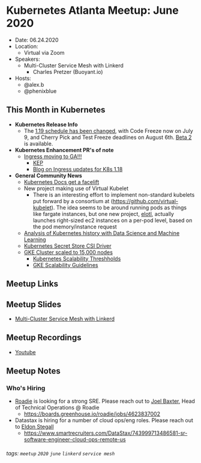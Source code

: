 # Kubernetes Atlanta Meetup: June 2020

- Date: 06.24.2020<!--date as MM.DD.YYYY-->
- Location:
    - Virtual via Zoom
- Speakers:
    - Multi-Cluster Service Mesh with Linkerd 
      - Charles Pretzer (Buoyant.io)<!--presentation title-->
- Hosts:
    - @alex.b
    - @phenixblue

## This Month in Kubernetes

- **Kubernetes Release Info**
    - The [1.19 schedule has been changed](https://github.com/kubernetes/sig-release/tree/master/releases/release-1.19), with Code Freeze now on July 9, and Cherry Pick and Test Freeze deadlines on August 6th. [Beta 2](https://github.com/kubernetes/kubernetes/blob/master/CHANGELOG/CHANGELOG-1.19.md/#v1190-beta2) is available.
- **Kubernetes Enhancement PR's of note**
    - [Ingress moving to GA!!!](https://github.com/kubernetes/kubernetes/pull/89778)
        - [KEP](https://github.com/kubernetes/enhancements/blob/master/keps/sig-network/20190125-ingress-api-group.md)
        - [Blog on Ingress updates for K8s 1.18](https://kubernetes.io/blog/2020/06/05/supporting-the-evolving-ingress-specification-in-kubernetes-1.18/)
- **General Community News**
    - [Kubernetes Docs get a facelift](https://kubernetes.io/blog/2020/06/better-docs-ux-with-docsy/)
    - New project making use of Virtual Kubelet
        - There is an interesting effort to implement non-standard kubelets put forward by a consortium at (https://github.com/virtual-kubelet). The idea seems to be around running pods as things like fargate instances, but one new project, [elotl](https://github.com/elotl/kip), actually launches right-sized
	ec2 instances on a per-pod level, based on the pod memory/instance request
    - [Analysis of Kubernetes history with Data Science and Machine Learning](https://kubernetes.io/blog/2020/05/my-exciting-journey-into-kubernetes-history/)
    - [Kubernetes Secret Store CSI Driver](https://github.com/kubernetes-sigs/secrets-store-csi-driver)
    - [GKE Cluster scaled to 15,000 nodes](https://cloud.google.com/blog/products/containers-kubernetes/google-kubernetes-engine-clusters-can-have-up-to-15000-nodes)
      - [Kubernetes Scalability Threshholds](https://github.com/kubernetes/community/blob/master/sig-scalability/configs-and-limits/thresholds.md)
      - [GKE Scalability Guidelines](https://cloud.google.com/kubernetes-engine/docs/concepts/scalability) 

## Meetup Links

## Meetup Slides

- [Multi-Cluster Service Mesh with Linkerd](https://www.slideshare.net/JoeSearcy1/multicluster-service-mesh-with-linkerd-charles-pretzer-buoyant)

## Meetup Recordings
- [Youtube](https://www.youtube.com/watch?v=pUEpCHd-Q0k)

## Meetup Notes

### Who's Hiring

- [Roadie](www.roadie.com) is looking for a strong SRE. Please reach out to [Joel Baxter](mailto:joel@roadie.com), Head of Technical Operations @ Roadie
  - https://boards.greenhouse.io/roadie/jobs/4623837002
- Datastax is hiring for a number of cloud ops/eng roles. Please reach out to [Eldon Stegall](mailto:eldon.stegall@datastax.com)
  - https://www.smartrecruiters.com/DataStax/743999713486581-sr-software-engineer-cloud-ops-remote-us

###### tags: `meetup` `2020` `june` `linkerd` `service mesh`
